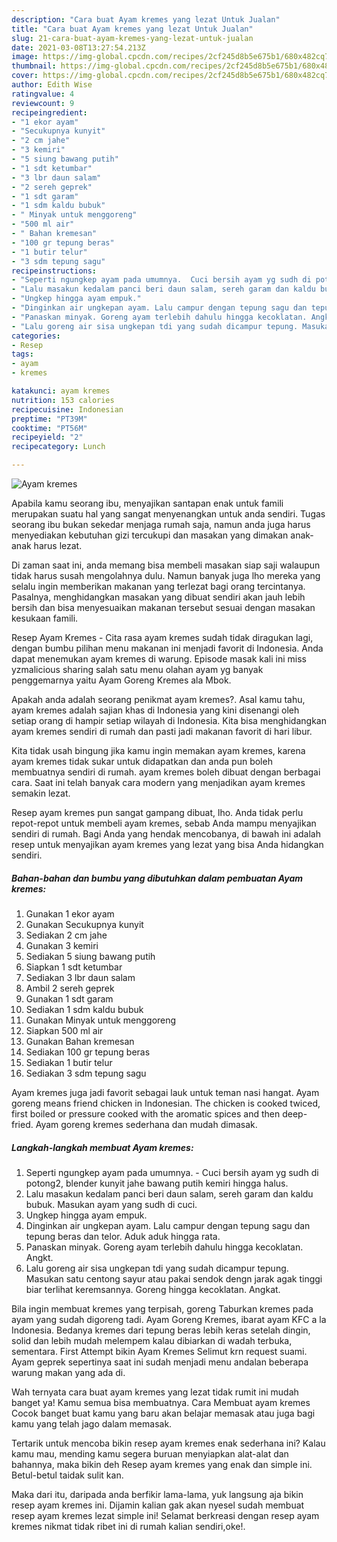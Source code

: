```yaml
---
description: "Cara buat Ayam kremes yang lezat Untuk Jualan"
title: "Cara buat Ayam kremes yang lezat Untuk Jualan"
slug: 21-cara-buat-ayam-kremes-yang-lezat-untuk-jualan
date: 2021-03-08T13:27:54.213Z
image: https://img-global.cpcdn.com/recipes/2cf245d8b5e675b1/680x482cq70/ayam-kremes-foto-resep-utama.jpg
thumbnail: https://img-global.cpcdn.com/recipes/2cf245d8b5e675b1/680x482cq70/ayam-kremes-foto-resep-utama.jpg
cover: https://img-global.cpcdn.com/recipes/2cf245d8b5e675b1/680x482cq70/ayam-kremes-foto-resep-utama.jpg
author: Edith Wise
ratingvalue: 4
reviewcount: 9
recipeingredient:
- "1 ekor ayam"
- "Secukupnya kunyit"
- "2 cm jahe"
- "3 kemiri"
- "5 siung bawang putih"
- "1 sdt ketumbar"
- "3 lbr daun salam"
- "2 sereh geprek"
- "1 sdt garam"
- "1 sdm kaldu bubuk"
- " Minyak untuk menggoreng"
- "500 ml air"
- " Bahan kremesan"
- "100 gr tepung beras"
- "1 butir telur"
- "3 sdm tepung sagu"
recipeinstructions:
- "Seperti ngungkep ayam pada umumnya.  Cuci bersih ayam yg sudh di potong2, blender kunyit jahe bawang putih kemiri hingga halus."
- "Lalu masakun kedalam panci beri daun salam, sereh garam dan kaldu bubuk. Masukan ayam yang sudh di cuci."
- "Ungkep hingga ayam empuk."
- "Dinginkan air ungkepan ayam. Lalu campur dengan tepung sagu dan tepung beras dan telor. Aduk aduk hingga rata."
- "Panaskan minyak. Goreng ayam terlebih dahulu hingga kecoklatan. Angkt."
- "Lalu goreng air sisa ungkepan tdi yang sudah dicampur tepung. Masukan satu centong sayur atau pakai sendok dengn jarak agak tinggi biar terlihat keremsannya. Goreng hingga kecoklatan. Angkat."
categories:
- Resep
tags:
- ayam
- kremes

katakunci: ayam kremes 
nutrition: 153 calories
recipecuisine: Indonesian
preptime: "PT39M"
cooktime: "PT56M"
recipeyield: "2"
recipecategory: Lunch

---
```



![Ayam kremes](https://img-global.cpcdn.com/recipes/2cf245d8b5e675b1/680x482cq70/ayam-kremes-foto-resep-utama.jpg)

Apabila kamu seorang ibu, menyajikan santapan enak untuk famili merupakan suatu hal yang sangat menyenangkan untuk anda sendiri. Tugas seorang ibu bukan sekedar menjaga rumah saja, namun anda juga harus menyediakan kebutuhan gizi tercukupi dan masakan yang dimakan anak-anak harus lezat.

Di zaman  saat ini, anda memang bisa membeli masakan siap saji walaupun tidak harus susah mengolahnya dulu. Namun banyak juga lho mereka yang selalu ingin memberikan makanan yang terlezat bagi orang tercintanya. Pasalnya, menghidangkan masakan yang dibuat sendiri akan jauh lebih bersih dan bisa menyesuaikan makanan tersebut sesuai dengan masakan kesukaan famili. 

Resep Ayam Kremes - Cita rasa ayam kremes sudah tidak diragukan lagi, dengan bumbu pilihan menu makanan ini menjadi favorit di Indonesia. Anda dapat menemukan ayam kremes di warung. Episode masak kali ini miss yzmalicious sharing salah satu menu olahan ayam yg banyak penggemarnya yaitu Ayam Goreng Kremes ala Mbok.

Apakah anda adalah seorang penikmat ayam kremes?. Asal kamu tahu, ayam kremes adalah sajian khas di Indonesia yang kini disenangi oleh setiap orang di hampir setiap wilayah di Indonesia. Kita bisa menghidangkan ayam kremes sendiri di rumah dan pasti jadi makanan favorit di hari libur.

Kita tidak usah bingung jika kamu ingin memakan ayam kremes, karena ayam kremes tidak sukar untuk didapatkan dan anda pun boleh membuatnya sendiri di rumah. ayam kremes boleh dibuat dengan berbagai cara. Saat ini telah banyak cara modern yang menjadikan ayam kremes semakin lezat.

Resep ayam kremes pun sangat gampang dibuat, lho. Anda tidak perlu repot-repot untuk membeli ayam kremes, sebab Anda mampu menyajikan sendiri di rumah. Bagi Anda yang hendak mencobanya, di bawah ini adalah resep untuk menyajikan ayam kremes yang lezat yang bisa Anda hidangkan sendiri.

<!--inarticleads1-->

##### Bahan-bahan dan bumbu yang dibutuhkan dalam pembuatan Ayam kremes:

1. Gunakan 1 ekor ayam
1. Gunakan Secukupnya kunyit
1. Sediakan 2 cm jahe
1. Gunakan 3 kemiri
1. Sediakan 5 siung bawang putih
1. Siapkan 1 sdt ketumbar
1. Sediakan 3 lbr daun salam
1. Ambil 2 sereh geprek
1. Gunakan 1 sdt garam
1. Sediakan 1 sdm kaldu bubuk
1. Gunakan  Minyak untuk menggoreng
1. Siapkan 500 ml air
1. Gunakan  Bahan kremesan
1. Sediakan 100 gr tepung beras
1. Sediakan 1 butir telur
1. Sediakan 3 sdm tepung sagu


Ayam kremes juga jadi favorit sebagai lauk untuk teman nasi hangat. Ayam goreng means friend chicken in Indonesian. The chicken is cooked twiced, first boiled or pressure cooked with the aromatic spices and then deep-fried. Ayam goreng kremes sederhana dan mudah dimasak. 

<!--inarticleads2-->

##### Langkah-langkah membuat Ayam kremes:

1. Seperti ngungkep ayam pada umumnya.  - Cuci bersih ayam yg sudh di potong2, blender kunyit jahe bawang putih kemiri hingga halus.
1. Lalu masakun kedalam panci beri daun salam, sereh garam dan kaldu bubuk. Masukan ayam yang sudh di cuci.
1. Ungkep hingga ayam empuk.
1. Dinginkan air ungkepan ayam. Lalu campur dengan tepung sagu dan tepung beras dan telor. Aduk aduk hingga rata.
1. Panaskan minyak. Goreng ayam terlebih dahulu hingga kecoklatan. Angkt.
1. Lalu goreng air sisa ungkepan tdi yang sudah dicampur tepung. Masukan satu centong sayur atau pakai sendok dengn jarak agak tinggi biar terlihat keremsannya. Goreng hingga kecoklatan. Angkat.


Bila ingin membuat kremes yang terpisah, goreng Taburkan kremes pada ayam yang sudah digoreng tadi. Ayam Goreng Kremes, ibarat ayam KFC a la Indonesia. Bedanya kremes dari tepung beras lebih keras setelah dingin, solid dan lebih mudah melempem kalau dibiarkan di wadah terbuka, sementara. First Attempt bikin Ayam Kremes Selimut krn request suami. Ayam geprek sepertinya saat ini sudah menjadi menu andalan beberapa warung makan yang ada di. 

Wah ternyata cara buat ayam kremes yang lezat tidak rumit ini mudah banget ya! Kamu semua bisa membuatnya. Cara Membuat ayam kremes Cocok banget buat kamu yang baru akan belajar memasak atau juga bagi kamu yang telah jago dalam memasak.

Tertarik untuk mencoba bikin resep ayam kremes enak sederhana ini? Kalau kamu mau, mending kamu segera buruan menyiapkan alat-alat dan bahannya, maka bikin deh Resep ayam kremes yang enak dan simple ini. Betul-betul taidak sulit kan. 

Maka dari itu, daripada anda berfikir lama-lama, yuk langsung aja bikin resep ayam kremes ini. Dijamin kalian gak akan nyesel sudah membuat resep ayam kremes lezat simple ini! Selamat berkreasi dengan resep ayam kremes nikmat tidak ribet ini di rumah kalian sendiri,oke!.

